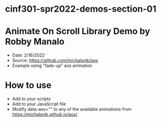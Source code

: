 # cinf301-spr2022-demos-section-01

# Animate On Scroll Library Demo by Robby Manalo
- Date: 2/16/2022
- Source: https://github.com/michalsnik/aos
- Example using "fade-up" aos animation

# How to use
- Add <script src="https://unpkg.com/aos@2.3.1/dist/aos.js"></script> to your scripts
- Add <script>AOS.init();</script> to your JavaScript file
- Modify data-aos="" to any of the available animations from https://michalsnik.github.io/aos/
